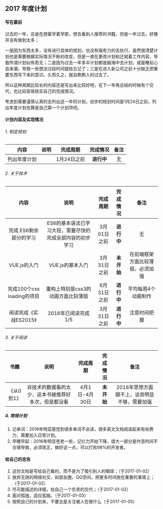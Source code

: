 ## 2017 年度计划

#### 写在最前 
过去的一年，总是在想着学着学那，想去看别人推荐的书籍，但是一年过去，好像并没有做到太多；

一是因为东西太多，没有进行具体的规划，也没有强有力的去执行，虽然很清楚计划也是需要根据实际情况不断的改变，但是一直在更改计划和迁就着工作内容，导致所谓计划似有若无；二是因为过去一年多半计划都是脑海中去计划，或是睡前心血来潮，导致一些想法过段时间就给忘记了；三是在进入新公司之前十分缺乏把重要东西写下来的意识。久而久之，就自欺欺人的过去了。

所以这种周期比较长的内容还是写出来比较好吧，在下一年再总结的时候有个交代，也比较容易核实自己的完成情况。

考虑到需要谨慎认真的去列出这一年的计划，初步的规划时间是1月24日之前。列出年度计划也算是自己第一个计划项吧。

#### 计划内容及实现情况

###### 1. 制定规划
| 内容 | 说明 | 完成周期 | 完成情况 | 备注 | 
| :--: | :--: | :--: | :--: | :--: |
|列出年度计划|| 1月24日之前 | **进行中** | 无 |

###### 2. 关于技术

| 内容 | 说明 | 完成周期 | 完成情况 | 备注 | 
| :--: | :--: | :--: | :--: | :--: |
|完成 ES6剩余部分的学习|ES6的基本语法已学习大班，需要尽快的完成全部内容的初步学习| 3月01日之前 | **进行中** | 无 |
| VUE.js的入门 | VUE.js的基本入门 | 3月31日之前 | **未开始** | 在前端框架方面比较薄弱，必须加强 |
| 完成100个css loading的项目 | 重构上特别是css3的动画方面比较薄弱 | 6月31日之前 | **进行中** | 平均每周4个动画制作 |
| 阅读完成《实战ES2015》 | 2016年已阅读完成1/5 | 3月31日之前 | **进行中** | 注意时间把握 |

###### 3. 关于阅读
| 书籍 | 说明 | 完成周期 | 完成情况 | 备注 | 
| :--: | :--: | :--: | :--: | :--: |
|《从0到1》|非技术的数据看的太少，这本书被推荐好多次，但是都没看| 4月1日-4月30日 | **未开始** | 2016年思想方面跟不上，谈资明显不够，需要加强 |

##### 4. 常规计划
1. 记单词：2016年明显感觉到很多单词不会读，很多英文文档阅读起来有些费力，需要加入日常计划。
2. 早睡早起：2016年明显苍老一些，记忆力开始下降，很大一部分是作息时间不合理导致，必须改正，做好这一点，可以打败98%的开发者。

#### 给自己的忠告

1. 这份文档是写给自己看的，而不是为了吸引别人的眼球；（于2017-01-02）
2. 放弃无效的网络社交，如朋友圈，QQ空间，把更多时间放在重要的事情上；（于2017-01-02）
3. 尽可能描述的详细，给自己一个负责的交代；（于2017-01-02）
4. 面对孤独，适应孤独。（于2017-01-03）
5. 按照自己的计划来，不要总是关注被人在做什么（于2017-01-05）